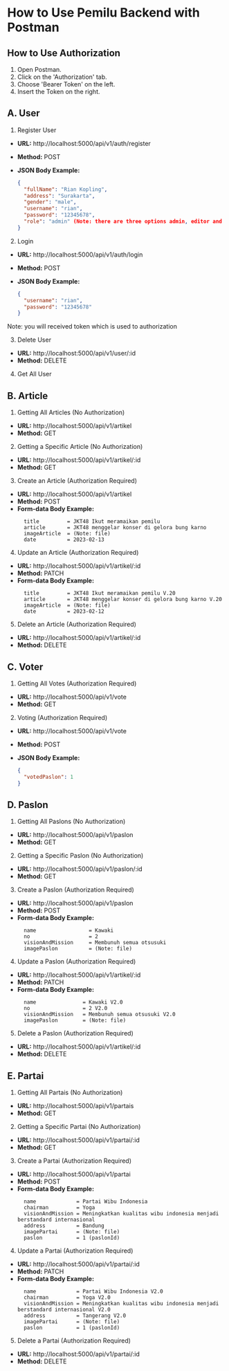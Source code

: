 # How to Use Pemilu Backend with Postman

## How to Use Authorization

1. Open Postman.
2. Click on the 'Authorization' tab.
3. Choose 'Bearer Token' on the left.
4. Insert the Token on the right.

## A. User

1. Register User

- **URL:** http://localhost:5000/api/v1/auth/register
- **Method:** POST
- **JSON Body Example:**

  ```json
  {
    "fullName": "Rian Kopling",
    "address": "Surakarta",
    "gender": "male",
    "username": "rian",
    "password": "12345678",
    "role": "admin" (Note: there are three options admin, editor and ghost)
  }

2. Login

- **URL:** http://localhost:5000/api/v1/auth/login
- **Method:** POST
- **JSON Body Example:**

  ```json
  {
    "username": "rian",
    "password": "12345678"
  }
  ```
Note: you will received token which is used to authorization

3. Delete User

- **URL:** http://localhost:5000/api/v1/user/:id
- **Method:** DELETE

4. Get All User

## B. Article

1. Getting All Articles (No Authorization)

- **URL:** http://localhost:5000/api/v1/artikel
- **Method:** GET

2. Getting a Specific Article (No Authorization)

- **URL:** http://localhost:5000/api/v1/artikel/:id
- **Method:** GET

3. Create an Article (Authorization Required)

- **URL:** http://localhost:5000/api/v1/artikel
- **Method:** POST
- **Form-data Body Example:**
  ```
    title         = JKT48 Ikut meramaikan pemilu
    article       = JKT48 menggelar konser di gelora bung karno
    imageArticle  = (Note: file)
    date          = 2023-02-13
  ```
4. Update an Article (Authorization Required)

- **URL:** http://localhost:5000/api/v1/artikel/:id
- **Method:** PATCH
- **Form-data Body Example:**
  ```
    title         = JKT48 Ikut meramaikan pemilu V.20
    article       = JKT48 menggelar konser di gelora bung karno V.20
    imageArticle  = (Note: file)
    date          = 2023-02-12
  ```
5. Delete an Article (Authorization Required)

- **URL:** http://localhost:5000/api/v1/artikel/:id
- **Method:** DELETE

## C. Voter

1. Getting All Votes (Authorization Required)

- **URL:** http://localhost:5000/api/v1/vote
- **Method:** GET

2. Voting (Authorization Required)

- **URL:** http://localhost:5000/api/v1/vote
- **Method:** POST
- **JSON Body Example:**

  ```json
  {
    "votedPaslon": 1
  }
  ```
## D. Paslon

1. Getting All Paslons (No Authorization)

- **URL:** http://localhost:5000/api/v1/paslon
- **Method:** GET

2. Getting a Specific Paslon (No Authorization)

- **URL:** http://localhost:5000/api/v1/paslon/:id
- **Method:** GET

3. Create a Paslon (Authorization Required)

- **URL:** http://localhost:5000/api/v1/paslon
- **Method:** POST
- **Form-data Body Example:**
  ```
    name                 = Kawaki
    no                   = 2
    visionAndMission     = Membunuh semua otsusuki
    imagePaslon          = (Note: file)
  ```
4. Update a Paslon (Authorization Required)

- **URL:** http://localhost:5000/api/v1/artikel/:id
- **Method:** PATCH
- **Form-data Body Example:**
  ```
    name               = Kawaki V2.0
    no                 = 2 V2.0
    visionAndMission   = Membunuh semua otsusuki V2.0
    imagePaslon        = (Note: file)
  ```
5. Delete a Paslon (Authorization Required)

- **URL:** http://localhost:5000/api/v1/artikel/:id
- **Method:** DELETE

## E. Partai

1. Getting All Partais (No Authorization)

- **URL:** http://localhost:5000/api/v1/partais
- **Method:** GET

2. Getting a Specific Partai (No Authorization)

- **URL:** http://localhost:5000/api/v1/partai/:id
- **Method:** GET

3. Create a Partai (Authorization Required)

- **URL:** http://localhost:5000/api/v1/partai
- **Method:** POST
- **Form-data Body Example:**
  ```
    name             = Partai Wibu Indonesia
    chairman         = Yoga
    visionAndMission = Meningkatkan kualitas wibu indonesia menjadi berstandard internasional
    address          = Bandung
    imagePartai      = (Note: file)
    paslon           = 1 (paslonId)
  ```
4. Update a Partai (Authorization Required) 

- **URL:** http://localhost:5000/api/v1/partai/:id
- **Method:** PATCH
- **Form-data Body Example:**
  ```
    name             = Partai Wibu Indonesia V2.0
    chairman         = Yoga V2.0
    visionAndMission = Meningkatkan kualitas wibu indonesia menjadi berstandard internasional V2.0
    address          = Tangerang V2.0
    imagePartai      = (Note: file)
    paslon           = 1 (paslonId)
  ```
5. Delete a Partai (Authorization Required)

- **URL:** http://localhost:5000/api/v1/partai/:id
- **Method:** DELETE
